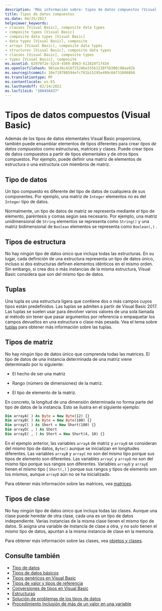 ```yaml
---
description: 'Más información sobre: tipos de datos compuestos (Visual Basic)'
title: Tipos de datos compuestos
ms.date: 04/25/2017
helpviewer_keywords:
- classes [Visual Basic], composite data types
- composite types [Visual Basic]
- composite data types [Visual Basic]
- data types [Visual Basic], composite
- arrays [Visual Basic], composite data types
- structures [Visual Basic], composite data types
- classes [Visual Basic], composite types
- types [Visual Basic], composite
ms.assetid: 62970f2e-52c0-4369-8963-613820f1f434
ms.openlocfilehash: 981ee36c416f2524be155b1238f5b306c98aa92b
ms.sourcegitcommit: 10e719780594efc781b15295e499c66f316068b8
ms.translationtype: MT
ms.contentlocale: es-ES
ms.lasthandoff: 02/14/2021
ms.locfileid: "100456437"
---
```

# <a name="composite-data-types-visual-basic"></a>Tipos de datos compuestos (Visual Basic)

Además de los tipos de datos elementales Visual Basic proporciona, también puede ensamblar elementos de tipos diferentes para crear *tipos de datos compuestos* como estructuras, matrices y clases. Puede crear tipos de datos compuestos a partir de tipos elementales y de otros tipos compuestos. Por ejemplo, puede definir una matriz de elementos de estructura o una estructura con miembros de matriz.  
  
## <a name="data-types"></a>Tipo de datos  

 Un tipo compuesto es diferente del tipo de datos de cualquiera de sus componentes. Por ejemplo, una matriz de `Integer` elementos no es del `Integer` tipo de datos.  
  
 Normalmente, un tipo de datos de matriz se representa mediante el tipo de elemento, paréntesis y comas según sea necesario. Por ejemplo, una matriz unidimensional de `String` elementos se representa como `String()` y una matriz bidimensional de `Boolean` elementos se representa como `Boolean(,)` .  
  
## <a name="structure-types"></a>Tipos de estructura  

 No hay ningún tipo de datos único que incluya todas las estructuras. En su lugar, cada definición de una estructura representa un tipo de datos único, incluso si dos estructuras definen elementos idénticos en el mismo orden. Sin embargo, si crea dos o más instancias de la misma estructura, Visual Basic considera que son del mismo tipo de datos.  
  
## <a name="tuples"></a>Tuplas

Una tupla es una estructura ligera que contiene dos o más campos cuyos tipos están predefinidos. Las tuplas se admiten a partir de Visual Basic 2017. Las tuplas se suelen usar para devolver varios valores de una sola llamada al método sin tener que pasar argumentos por referencia o empaquetar los campos devueltos en una estructura o clase más pesada. Vea el tema sobre [tuplas](tuples.md) para obtener más información sobre las tuplas.

## <a name="array-types"></a>Tipos de matriz  

 No hay ningún tipo de datos único que comprenda todas las matrices. El tipo de datos de una instancia determinada de una matriz viene determinado por lo siguiente:  
  
- El hecho de ser una matriz  
  
- Rango (número de dimensiones) de la matriz.  
  
- El tipo de elemento de la matriz.  
  
 En concreto, la longitud de una dimensión determinada no forma parte del tipo de datos de la instancia. Esto se ilustra en el siguiente ejemplo:  
  
```vb  
Dim arrayA( ) As Byte = New Byte(12) {}  
Dim arrayB( ) As Byte = New Byte(100) {}  
Dim arrayC( ) As Short = New Short(100) {}  
Dim arrayD( , ) As Short  
Dim arrayE( , ) As Short = New Short(4, 10) {}  
```  
  
 En el ejemplo anterior, las variables `arrayA` de matriz y `arrayB` se consideran del mismo tipo de datos, `Byte()` aunque se inicializan en longitudes diferentes. Las variables `arrayB` y `arrayC` no son del mismo tipo porque sus tipos de elemento son diferentes. Las variables `arrayC` y `arrayD` no son del mismo tipo porque sus rangos son diferentes. Variables `arrayD` y `arrayE` tienen el mismo tipo ( `Short(,)` ) porque sus rangos y tipos de elemento son los mismos, aunque `arrayD` aún no se ha inicializado.  
  
 Para obtener más información sobre las matrices, vea [matrices](../arrays/index.md).  
  
## <a name="class-types"></a>Tipos de clase  

 No hay ningún tipo de datos único que incluya todas las clases. Aunque una clase puede heredar de otra clase, cada una es un tipo de datos independiente. Varias instancias de la misma clase tienen el mismo tipo de datos. Si asigna una variable de instancia de clase a otra, y no solo tienen el mismo tipo de datos, apuntan a la misma instancia de clase en la memoria.  
  
 Para obtener más información sobre las clases, vea [objetos y clases](../objects-and-classes/index.md).  
  
## <a name="see-also"></a>Consulte también

- [Tipo de datos](index.md)
- [Tipos de datos básicos](elementary-data-types.md)
- [Tipos genéricos en Visual Basic](generic-types.md)
- [Tipos de valor y tipos de referencia](value-types-and-reference-types.md)
- [Conversiones de tipos en Visual Basic](type-conversions.md)
- [Estructuras](structures.md)
- [Solución de problemas de los tipos de datos](troubleshooting-data-types.md)
- [Procedimiento Inclusión de más de un valor en una variable](how-to-hold-more-than-one-value-in-a-variable.md)
